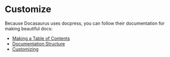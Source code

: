 Customize
=========

Because Docasaurus uses docpress, you can follow their documentation for making beautiful docs:

 * [Making a Table of Contents](http://docpress.github.io/getting-started/more-pages.html#create-your-toc)
 * [Documentation Structure](http://docpress.github.io/getting-started/more-pages.html#nesting)
 * [Customizing](http://docpress.github.io/customization/config.html)
